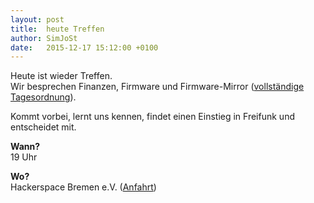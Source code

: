```yaml
---
layout: post
title:  heute Treffen
author: SimJoSt
date:   2015-12-17 15:12:00 +0100
---
```

Heute ist wieder Treffen.  
Wir besprechen Finanzen, Firmware und Firmware-Mirror ([vollständige Tagesordnung](http://wiki.bremen.freifunk.net/Treffen/2015_12_17)).

Kommt vorbei, lernt uns kennen, findet einen Einstieg in Freifunk und entscheidet mit.

**Wann?**  
19 Uhr

**Wo?**  
Hackerspace Bremen e.V. ([Anfahrt](https://www.hackerspace-bremen.de/anfahrt/))
